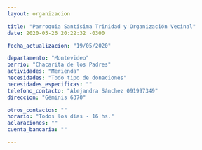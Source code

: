 ```yaml
---
layout: organizacion

title: "Parroquia Santisima Trinidad y Organización Vecinal"
date: 2020-05-26 20:22:32 -0300

fecha_actualizacion: "19/05/2020"

departamento: "Montevideo"
barrio: "Chacarita de los Padres"
actividades: "Merienda"
necesidades: "Todo tipo de donaciones"
necesidades_especificas: ""
telefono_contacto: "Alejandra Sánchez 091997349"
direccion: "Géminis 6370"

otros_contactos: ""
horario: "Todos los días - 16 hs."
aclaraciones: ""
cuenta_bancaria: ""

---
```

